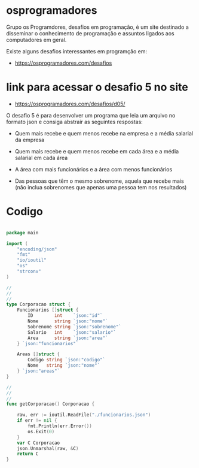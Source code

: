# osprogramadores

Grupo os Programdores, desafios em programação, é um site destinado a disseminar o conhecimento de programação e assuntos ligados aos computadores em geral.

Existe alguns desafios interessantes em programção em:
- https://osprogramadores.com/desafios


# link para acessar o desafio 5 no site

 - https://osprogramadores.com/desafios/d05/

O desafio 5 é para desenvolver um programa que leia um arquivo no formato json e consiga abstrair as seguintes respostas:

 - Quem mais recebe e quem menos recebe na empresa e a média salarial da empresa

 - Quem mais recebe e quem menos recebe em cada área e a média salarial em cada área
 
 - A área com mais funcionários e a área com menos funcionários

 - Das pessoas que têm o mesmo sobrenome, aquela que recebe mais (não inclua sobrenomes que apenas uma pessoa tem nos resultados)


# Codigo

```go

package main

import (
	"encoding/json"
	"fmt"
	"io/ioutil"
	"os"
	"strconv"
)

//
//
//
type Corporacao struct {
	Funcionarios []struct {
		ID        int    `json:"id"`
		Nome      string `json:"nome"`
		Sobrenome string `json:"sobrenome"`
		Salario   int    `json:"salario"`
		Area      string `json:"area"`
	} `json:"funcionarios"`

	Areas []struct {
		Codigo string `json:"codigo"`
		Nome   string `json:"nome"`
	} `json:"areas"`
}

//
//
//
func getCorporacao() Corporacao {

	raw, err := ioutil.ReadFile("./funcionarios.json")
	if err != nil {
		fmt.Println(err.Error())
		os.Exit(0)
	}
	var C Corporacao
	json.Unmarshal(raw, &C)
	return C
}

```
